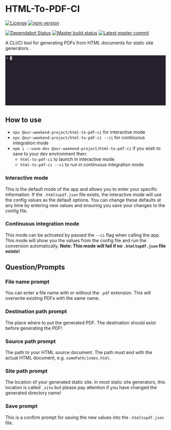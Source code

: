 # HTML-To-PDF-CI
[![License](https://badgen.net/github/license/our-weekend-project/html-to-pdf-ci)](https://github.com/our-weekend-project/html-to-pdf-ci/LICENSE)
[![npm version](https://badgen.net/npm/v/@our-weekend-project/html-to-pdf-ci)](https://www.npmjs.com/package/@our-weekend-project/html-to-pdf-ci)

[![Dependabot Status](https://api.dependabot.com/badges/status?host=github&repo=our-weekend-project/html-to-pdf-ci)](https://dependabot.com)
[![Master build status](https://badgen.net/github/status/our-weekend-project/html-to-pdf-ci)](https://github.com/our-weekend-project/actions)
[![Latest master commit](https://badgen.net/github/last-commit/our-weekend-project/html-to-pdf-ci/master)](https://github.com/our-weekend-project/html-to-pdf-ci/commits/master)

A CLI/CI tool for generating PDFs from HTML documents for static site generators.

![Application in action](img/app.gif)

## How to use
* `npx @our-weekend-project/html-to-pdf-ci` for interactive mode
* `npx @our-weekend-project/html-to-pdf-ci --ci` for continuous integration mode
* `npm i --save-dev @our-weekend-project/html-to-pdf-ci` if you wish to save to your dev environment then:
    * `html-to-pdf-ci` to launch in interactive mode 
    * `html-to-pdf-ci --ci` to run in continuous integration mode

### Interactive mode

This is the default mode of the app and allows you to enter your specific information.
If the `.htmltopdf.json` file exists, the interactive mode will use the config values as the default options.
You can change these defaults at any time by entering new values and ensuring you save your changes to the config file.

### Continuous integration mode

This mode can be activated by passed the `--ci` flag when calling the app.
This mode will show you the values from the config file and run the conversion automatically.
**Note: This mode will fail if no `.htmltopdf.json` file exists!**

## Question/Prompts

### File name prompt

You can enter a file name with or without the `.pdf` extension.
This will overwrite existing PDFs with the same name.

### Destination path prompt

The place where to put the generated PDF.
The destination should exist before generating the PDF!

### Source path prompt

The path to your HTML source document.
The path must end with the actual HTML document, e.g. `somePath/index.html`.

### Site path prompt

The location of your generated static site.
In most static site generators, this location is called `_site` but please pay attention if you have changed the generated directory name!

### Save prompt

This is a confirm prompt for saving the new values into the `.htmltopdf.json` file.
